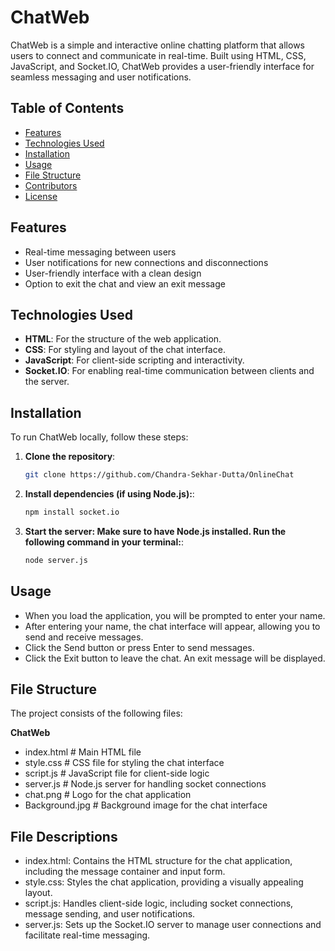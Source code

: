 # ChatWeb

ChatWeb is a simple and interactive online chatting platform that allows users to connect and communicate in real-time. Built using HTML, CSS, JavaScript, and Socket.IO, ChatWeb provides a user-friendly interface for seamless messaging and user notifications.

## Table of Contents

- [Features](#features)
- [Technologies Used](#technologies-used)
- [Installation](#installation)
- [Usage](#usage)
- [File Structure](#file-structure)
- [Contributors](#contributors)
- [License](#license)

## Features

- Real-time messaging between users
- User notifications for new connections and disconnections
- User-friendly interface with a clean design
- Option to exit the chat and view an exit message

## Technologies Used

- **HTML**: For the structure of the web application.
- **CSS**: For styling and layout of the chat interface.
- **JavaScript**: For client-side scripting and interactivity.
- **Socket.IO**: For enabling real-time communication between clients and the server.

## Installation

To run ChatWeb locally, follow these steps:

1. **Clone the repository**:
   ```bash
   git clone https://github.com/Chandra-Sekhar-Dutta/OnlineChat

2. **Install dependencies (if using Node.js):**:
   ```bash
   npm install socket.io

3. **Start the server: Make sure to have Node.js installed. Run the following command in your terminal:**:
   ```bash
   node server.js

## Usage
- When you load the application, you will be prompted to enter your name.
- After entering your name, the chat interface will appear, allowing you to send and receive messages.
- Click the Send button or press Enter to send messages.
- Click the Exit button to leave the chat. An exit message will be displayed.

## File Structure
The project consists of the following files:

**ChatWeb**
- index.html         # Main HTML file
- style.css          # CSS file for styling the chat interface
- script.js          # JavaScript file for client-side logic
- server.js          # Node.js server for handling socket connections
- chat.png           # Logo for the chat application
- Background.jpg     # Background image for the chat interface

## File Descriptions
- index.html: Contains the HTML structure for the chat application, including the message container and input form.
- style.css: Styles the chat application, providing a visually appealing layout.
- script.js: Handles client-side logic, including socket connections, message sending, and user notifications.
- server.js: Sets up the Socket.IO server to manage user connections and facilitate real-time messaging.

